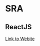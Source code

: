 # SRA
<h2>ReactJS</h2>
<a href="[https://abdulahmd.github.io/SRA/](https://www.youtube.com/watch?v=ptdC92Hk8dM&ab_channel=Ibiidris)">Link to Webite</a>
